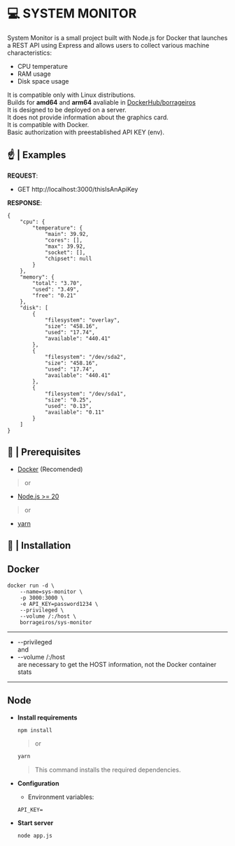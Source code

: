 
# 💻 SYSTEM MONITOR

System Monitor is a small project built with Node.js for Docker that launches a REST API using Express and allows users to collect various machine characteristics:

- CPU temperature
- RAM usage
- Disk space usage

It is compatible only with Linux distributions.  
Builds for **amd64** and **arm64** avaliable in [DockerHub/borrageiros](https://hub.docker.com/repository/docker/borrageiros/sys-monitor/tags)  
It is designed to be deployed on a server.  
It does not provide information about the graphics card.  
It is compatible with Docker.  
Basic authorization with preestablished API KEY (env).
## ☝ | Examples

**REQUEST**:  

- GET http://localhost:3000/thisIsAnApiKey

**RESPONSE**:
```
{
    "cpu": {
        "temperature": {
            "main": 39.92,
            "cores": [],
            "max": 39.92,
            "socket": [],
            "chipset": null
        }
    },
    "memory": {
        "total": "3.70",
        "used": "3.49",
        "free": "0.21"
    },
    "disk": [
        {
            "filesystem": "overlay",
            "size": "458.16",
            "used": "17.74",
            "available": "440.41"
        },
        {
            "filesystem": "/dev/sda2",
            "size": "458.16",
            "used": "17.74",
            "available": "440.41"
        },
        {
            "filesystem": "/dev/sda1",
            "size": "0.25",
            "used": "0.13",
            "available": "0.11"
        }
    ]
}
```
## 🚧 | Prerequisites

- [Docker](https://www.docker.com/) (Recomended)
> or
- [Node.js >= 20](https://nodejs.org/en/download/)
> or
- [yarn](https://classic.yarnpkg.com/lang/en/docs/install/#windows-stable)
## 📝 | Installation

## **Docker**

```
docker run -d \
    --name=sys-monitor \
    -p 3000:3000 \
    -e API_KEY=password1234 \
    --privileged \
    --volume /:/host \
    borrageiros/sys-monitor
```
***
- --privileged  
and  
- --volume /:/host  
are necessary to get the HOST information, not the Docker container stats
***
## **Node**

- **Install requirements**
    ```bash
    npm install
    ```
    > or  
    ```bash
    yarn
    ```
    > This command installs the required dependencies.

- **Configuration**
    - Environment variables:
    ```plaintext
    API_KEY=
    ```
- **Start server**

    ```bash
    node app.js
    ```
